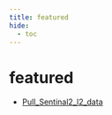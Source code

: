 ```yaml
---
title: featured
hide:
  - toc
---
```


# featured

- [Pull_Sentinal2_l2_data](/data-library/Pull_Sentinal2_l2_data.md)  
  <small></small>
